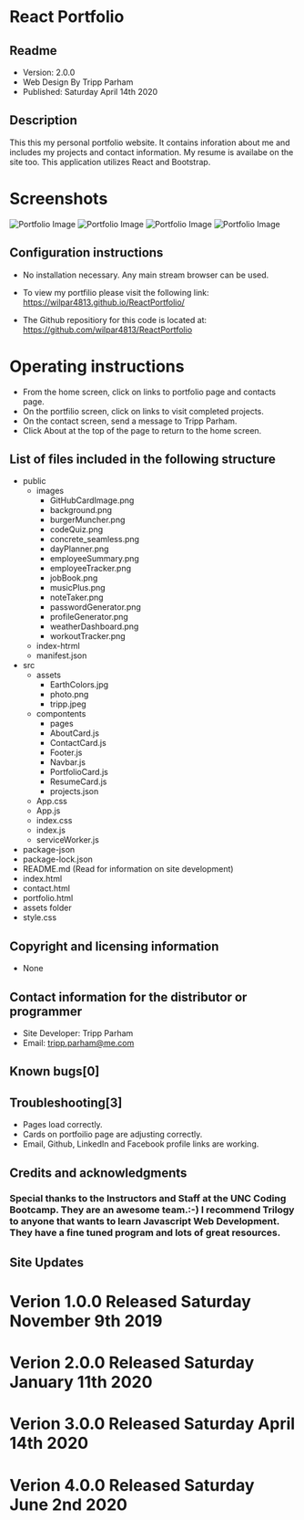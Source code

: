# React Portfolio

## Readme
* Version: 2.0.0 
* Web Design By Tripp Parham 
* Published: Saturday April 14th 2020

## Description
This this my personal portfolio website.  It contains inforation about me and includes my projects and contact information.  My resume is availabe on the site too. This application utilizes React and Bootstrap.  

# Screenshots
![Portfolio Image](./public/images/portfolio.png)
![Portfolio Image](./public/images/portfolio2.png)
![Portfolio Image](./public/images/portfolio3.png)
![Portfolio Image](./public/images/portfolio4.png)

## Configuration instructions
* No installation necessary. Any main stream browser can be used.
* To view my portfilio please visit the following link:
https://wilpar4813.github.io/ReactPortfolio/

* The Github repositiory for this code is located at:
https://github.com/wilpar4813/ReactPortfolio

# Operating instructions

* From the home screen, click on links to portfolio page and contacts page. 
* On the portfilio screen, click on links to visit completed projects. 
* On the contact screen, send a message to Tripp Parham. 
* Click About at the top of the page to return to the home screen.

## List of files included in the following structure
* public
  * images
    * GitHubCardImage.png
    * background.png
    * burgerMuncher.png
    * codeQuiz.png
    * concrete_seamless.png
    * dayPlanner.png
    * employeeSummary.png
    * employeeTracker.png
    * jobBook.png
    * musicPlus.png
    * noteTaker.png
    * passwordGenerator.png
    * profileGenerator.png
    * weatherDashboard.png
    * workoutTracker.png
  * index-htrml
  * manifest.json
* src
  * assets
    * EarthColors.jpg
    * photo.png
    * tripp.jpeg
  * compontents
    * pages
    * AboutCard.js
    * ContactCard.js
    * Footer.js
    * Navbar.js
    * PortfolioCard.js
    * ResumeCard.js
    * projects.json
  * App.css
  * App.js
  * index.css
  * index.js
  * serviceWorker.js
* package-json
* package-lock.json
* README.md (Read for information on site development)  
* index.html
* contact.html 
* portfolio.html 
* assets folder 
* style.css

## Copyright and licensing information
* None

## Contact information for the distributor or programmer
* Site Developer: Tripp Parham 
* Email: tripp.parham@me.com

## Known bugs[0]

## Troubleshooting[3] 
* Pages load correctly. 
* Cards on portfoilio page are adjusting correctly.
* Email, Github, LinkedIn and Facebook profile links are working.

## Credits and acknowledgments

### Special thanks to the Instructors and Staff at the UNC Coding Bootcamp. They are an awesome team.:-) I recommend Trilogy to anyone that wants to learn Javascript Web Development. They have a fine tuned program and lots of great resources.

## Site Updates

# Verion 1.0.0 Released Saturday November 9th 2019 
# Verion 2.0.0 Released Saturday January 11th 2020
# Verion 3.0.0 Released Saturday April 14th 2020
# Verion 4.0.0 Released Saturday June 2nd 2020